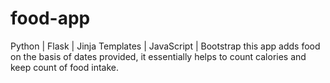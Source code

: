 # food-app
Python | Flask | Jinja Templates | JavaScript | Bootstrap
this app adds food on the basis of dates provided, it essentially helps to count calories and keep count of food intake.
